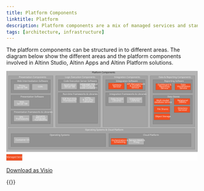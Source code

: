 ```yaml
---
title: Platform Components
linktitle: Platform
description: Platform components are a mix of managed services and standard software/frameworks used to created the needed capabilties.
tags: [architecture, infrastructure]
---
```


The platform components can be structured in to different areas.
The diagram below show the different areas and the platform components involved in Altinn Studio, Altinn Apps and Altinn Platform solutions.

![Platform components](platform_components.svg "Platform components")

[Download as Visio](platform_components.vsdx)


{{<children />}}
